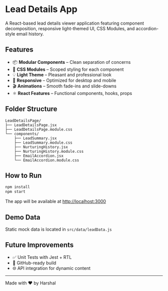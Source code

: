 # Lead Details App

A React-based lead details viewer application featuring component decomposition, responsive light-themed UI, CSS Modules, and accordion-style email history.

## Features

- 📦 **Modular Components** – Clean separation of concerns
- 🎨 **CSS Modules** – Scoped styling for each component
- 💡 **Light Theme** – Pleasant and professional look
- 📱 **Responsive** – Optimized for desktop and mobile
- 🎬 **Animations** – Smooth fade-ins and slide-downs
- ⚛️ **React Features** – Functional components, hooks, props

## Folder Structure

```
LeadDetailsPage/
├── LeadDetailsPage.jsx
├── LeadDetailsPage.module.css
└── components/
    ├── LeadSummary.jsx
    ├── LeadSummary.module.css
    ├── NurturingHistory.jsx
    ├── NurturingHistory.module.css
    ├── EmailAccordion.jsx
    └── EmailAccordion.module.css
```

## How to Run

```bash
npm install
npm start
```

The app will be available at [http://localhost:3000](http://localhost:3000)

## Demo Data

Static mock data is located in `src/data/leadData.js`

## Future Improvements

- ✅ Unit Tests with Jest + RTL
- 🚀 GitHub-ready build
- 🌐 API integration for dynamic content

---

Made with ❤️ by Harshal
